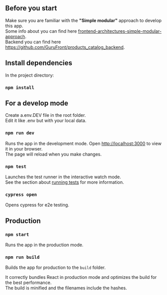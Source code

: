 ## Before you start
Make sure you are familiar with the **"Simple modular"** approach to develop this app. <br>
Some info about you can find here [frontend-architectures-simple-modular-approach](https://javascript.plainenglish.io/frontend-architectures-simple-modular-approach-7f3b3efe0ecd).<br> 
Backend you can find here https://github.com/GuruFront/products_catalog_backend.

## Install dependencies

In the project directory:

### `npm install`

## For a develop mode

Create a.env.DEV file in the root folder. <br>
Edit it like .env but with your local data.

### `npm run dev`

Runs the app in the development mode. Open [http://localhost:3000](http://localhost:3000) to view it in your browser.<br>
The page will reload when you make changes.


### `npm test`

Launches the test runner in the interactive watch mode.<br>
See the section about [running tests](https://facebook.github.io/create-react-app/docs/running-tests) for more information.

### `cypress open`

Opens cypress for e2e testing.


## Production

### `npm start`

Runs the app in the production mode.

### `npm run build`

Builds the app for production to the `build` folder.

It correctly bundles React in production mode and optimizes the build for the best performance.<br>
The build is minified and the filenames include the hashes.
